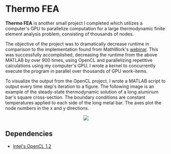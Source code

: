 # Thermo FEA

**Thermo FEA** is another small project I completed which utilizes a computer's GPU to parallelize computation for a large thermodynamic finite element analysis problem, consisting of thousands of nodes. 

The objective of the project was to dramatically decrease runtime in comparison to the implementation found from MathWork's [webinar](https://www.mathworks.com/videos/teaching-fluid-mechanics-and-heat-transfer-with-interactive-matlab-apps-81962.html). This was successfully accomplished, decreasing the runtime from the above MATLAB by over 900 times, using OpenCL and parallelizing repetitive calculations using my computer's GPU. I wrote a kernel to concurrently execute the program in parallel over thousands of GPU work-items.

To visualize the output from the OpenCL project, I wrote a MATLAB script to output every time step's iteration to a figure. The following image is an example of the steady-state thermodynamic solution of a long aluminum bar's square cross-section. The boundary conditions are constant temperatures applied to each side of the long metal bar. The axes plot the node numbers in the x and y directions.


<p align="center"> 
<img src="https://github.com/k22jung/thermo_gpu/blob/master/thermoDisplay/steady-state.png">
</p>


## Dependencies

- [Intel's OpenCL 1.2](https://software.intel.com/en-us/intel-opencl)
